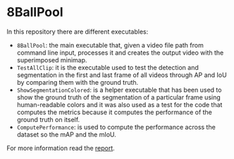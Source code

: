 # 8BallPool
In this repository there are different executables:
- `8BallPool`: the main executable that, given a video file path from command line input, processes it and creates the output video with the superimposed minimap.
- `TestAllClip`: it is the executable used to test the detection and segmentation in the first and last frame of all videos through AP and IoU by comparing them with the ground truth.
- `ShowSegmentationColored`: is a helper executable that has been used to show the ground truth of the segmentation of a particular frame using human-readable colors and it was also used as a test for the code that computes the metrics because it computes the performance of the ground truth on itself.
- `ComputePerformance`: is used to compute the performance across the dataset so the mAP and the mIoU.

For more information read the [report](Report/main.pdf).
